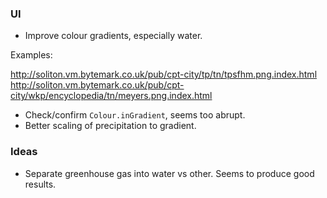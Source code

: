 ### UI

- Improve colour gradients, especially water.

Examples:

http://soliton.vm.bytemark.co.uk/pub/cpt-city/tp/tn/tpsfhm.png.index.html
http://soliton.vm.bytemark.co.uk/pub/cpt-city/wkp/encyclopedia/tn/meyers.png.index.html

- Check/confirm `Colour.inGradient`, seems too abrupt.
- Better scaling of precipitation to gradient.

### Ideas
- Separate greenhouse gas into water vs other. Seems to produce good results.